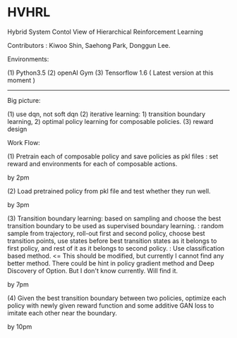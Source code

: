 # HVHRL

Hybrid System Contol View of Hierarchical Reinforcement Learning

Contributors
: Kiwoo Shin, Saehong Park, Donggun Lee.

Environments:

(1) Python3.5
(2) openAI Gym
(3) Tensorflow 1.6 ( Latest version at this moment )

-----------------------------------------------------
Big picture:

(1) use dqn, not soft dqn
(2) iterative learning: 1) transition boundary learning, 2) optimal policy learning for composable policies.
(3) reward design

Work Flow:

(1) Pretrain each of composable policy and save policies as pkl files
  : set reward and environments for each of composable actions. 

  by 2pm

(2) Load pretrained policy from pkl file and test whether they run well.

  by 3pm

(3) Transition boundary learning: based on sampling and choose the best transition boundary to be used as supervised boundary learning.
  : random sample from trajectory, roll-out first and second policy, choose best transition points, use states before best transition states as it belongs to first policy, and rest of it as it belongs to second policy.
  : Use classification based method. <= This should be modified, but currently I cannot find any better method. There could be hint in policy gradient method and Deep Discovery of Option. But I don't know currently. Will find it.

  by 7pm

(4) Given the best transition boundary between two policies, optimize each policy with newly given reward function and some additive GAN loss to imitate each other near the boundary.

  by 10pm
